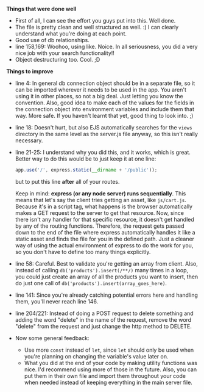 **Things that were done well**

-   First of all, I can see the effort you guys put into this. Well done.
-   The file is pretty clean and well structured as well. :) I can clearly understand what you're doing at each point.
-   Good use of db relationships.
-   line 158,169: Woohoo, using like. Noice. In all seriousness, you did a very nice job with your search functionality!!
-   Object destructuring too. Cool. ;D

**Things to improve**

-   line 4: In general db connection object should be in a separate file, so it can be imported wherever it needs to be used in the app. You aren't using it in other places, so not a big deal. Just letting you know the convention. Also, good idea to make each of the values for the fields in the connection object into environment variables and include them that way. More safe. If you haven't learnt that yet, good thing to look into. ;)
-   line 18: Doesn't hurt, but also EJS automatically searches for the `views` directory in the same level as the server.js file anyway, so this isn't really necessary.
-   line 21-25: I understand why you did this, and it works, which is great. Better way to do this would be to just keep it at one line:

    ```js
    app.use('/', express.static(__dirname + '/public'));
    ```

    but to put this line **after** all of your routes.

    Keep in mind: **express (or any node server) runs sequentially**. This means that let's say the client tries getting an asset, like `js/cart.js`. Because it's in a script tag, what happens is the browser automatically makes a GET request to the server to get that resource. Now, since there isn't any handler for that specific resource, it doesn't get handled by any of the routing functions. Therefore, the request gets passed down to the end of the file where express automatically handles it like a static asset and finds the file for you in the defined path. Just a cleaner way of using the actual environment of express to do the work for you, so you don't have to define too many things explicitly.

-   line 58: Careful. Best to validate you're getting an array from client. Also, instead of calling `db('products').insert(/**/)` many times in a loop, you could just create an array of all the products you want to insert, then do just one call of `db('products').insert(array_goes_here)`.
-   line 141: Since you're already catching potential errors here and handling them, you'll never reach line 146.
-   line 204/221: Instead of doing a POST request to delete something and adding the word "delete" in the name of the request, remove the word "delete" from the request and just change the http method to DELETE.
-   Now some general feedback:
    -   Use more `const` instead of `let`, since `let` should only be used when you're planning on changing the variable's value later on.
    -   What you did at the end of your code by making utility functions was nice. I'd recommend using more of those in the future. Also, you can put them in their own file and import them throughout your code when needed instead of keeping everything in the main server file.
